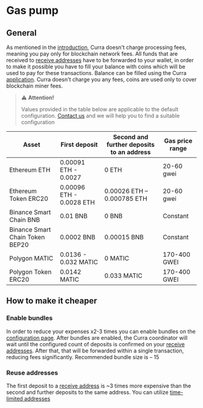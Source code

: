 # Gas pump

## General

As mentioned in the [introduction](/obsidian/intoduction/what_is_curra.md), Curra doesn't charge processing fees, meaning you pay only for blockchain network fees. All funds that are received to [receive addresses](../features/receive_addresses/index.md) have to be forwarded to your wallet, in order to make it possible you have to fill your balance with coins which will be used to pay for these transactions. Balance can be filled using the Curra <a href="https://app.curra.io/" target="_blank">application</a>. Curra doesn't charge you any fees, coins are used only to cover blockchain miner fees.


> ⚠️ **Attention!**
>  
> Values provided in the table below are applicable to the default configuration. [Contact us](../contact_us.md) and we will help you to find a suitable configuration

|Asset|First deposit|Second and further deposits to an address|Gas price range|
|-|-|-|-|
|Ethereum ETH|0.00091 ETH - 0.0027|0 ETH|20-60 gwei|
|Ethereum Token ERC20|0.00096 ETH - 0.0028 ETH|0.00026 ETH – 0.000785 ETH|20-60 gwei|
|Binance Smart Chain BNB|0.01 BNB|0 BNB|Constant|
|Binance Smart Chain Token BEP20|0.0002 BNB|0.00015 BNB|Constant|
|Polygon MATIC|0.0136 - 0.032 MATIC|0 MATIC|170-400 GWEI|
|Polygon Token ERC20|0.0142 MATIC|0.033 MATIC|170-400 GWEI|


## How to make it cheaper

### Enable bundles

In order to reduce your expenses x2-3 times you can enable bundles on the <a href="https://app.curra.io/configuration" target="_blank">configuration page</a>. After bundles are enabled, the Curra coordinator will wait until the configured count of deposits is confirmed on your [receive addresses](/obsidian/features/receive_addresses/index.md). After that, that will be forwarded within a single transaction, reducing fees significantly. Recommended bundle size is – 15

### Reuse addresses

The first deposit to a [receive address](/obsidian/features/receive_addresses/index.md) is ~3 times more expensive than the second and further deposits to the same address. You can utilize 
[time-limited addresses](/obsidian/features/receive_addresses/allocate_time_limited_address.md)
